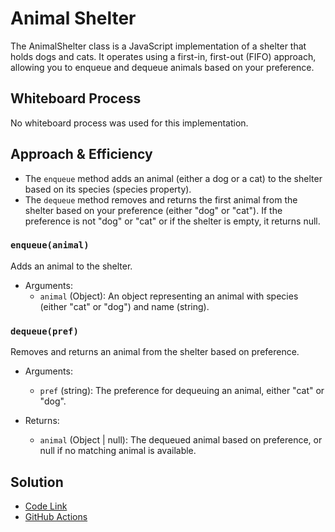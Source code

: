 # Animal Shelter

The AnimalShelter class is a JavaScript implementation of a shelter that holds dogs and cats. It operates using a first-in, first-out (FIFO) approach, allowing you to enqueue and dequeue animals based on your preference.

## Whiteboard Process

No whiteboard process was used for this implementation.

## Approach & Efficiency

- The `enqueue` method adds an animal (either a dog or a cat) to the shelter based on its species (species property).
- The `dequeue` method removes and returns the first animal from the shelter based on your preference (either "dog" or "cat"). If the preference is not "dog" or "cat" or if the shelter is empty, it returns null.

### `enqueue(animal)`

Adds an animal to the shelter.

- Arguments:
  - `animal` (Object): An object representing an animal with species (either "cat" or "dog") and name (string).

### `dequeue(pref)`

Removes and returns an animal from the shelter based on preference.

- Arguments:
  - `pref` (string): The preference for dequeuing an animal, either "cat" or "dog".

- Returns:
  - `animal` (Object | null): The dequeued animal based on preference, or null if no matching animal is available.

## Solution

- [Code Link](../stack-queue-animal-shelter/index.js)
- [GitHub Actions](https://github.com/KatKho/data-structures-and-algorithms/actions)
